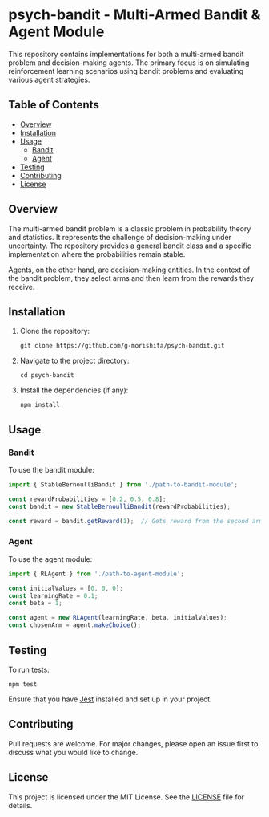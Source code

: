 # psych-bandit - Multi-Armed Bandit & Agent Module

This repository contains implementations for both a multi-armed bandit problem and decision-making agents. The primary focus is on simulating reinforcement learning scenarios using bandit problems and evaluating various agent strategies.

## Table of Contents

- [Overview](#overview)
- [Installation](#installation)
- [Usage](#usage)
    - [Bandit](#bandit)
    - [Agent](#agent)
- [Testing](#testing)
- [Contributing](#contributing)
- [License](#license)

## Overview

The multi-armed bandit problem is a classic problem in probability theory and statistics. It represents the challenge of decision-making under uncertainty. The repository provides a general bandit class and a specific implementation where the probabilities remain stable.

Agents, on the other hand, are decision-making entities. In the context of the bandit problem, they select arms and then learn from the rewards they receive.

## Installation

1. Clone the repository:
   ```
   git clone https://github.com/g-morishita/psych-bandit.git
   ```
2. Navigate to the project directory:
   ```
   cd psych-bandit
   ```
3. Install the dependencies (if any):
   ```
   npm install
   ```

## Usage

### Bandit

To use the bandit module:

```javascript
import { StableBernoulliBandit } from './path-to-bandit-module';

const rewardProbabilities = [0.2, 0.5, 0.8];
const bandit = new StableBernoulliBandit(rewardProbabilities);

const reward = bandit.getReward(1);  // Gets reward from the second arm.
```

### Agent

To use the agent module:

```javascript
import { RLAgent } from './path-to-agent-module';

const initialValues = [0, 0, 0];
const learningRate = 0.1;
const beta = 1;

const agent = new RLAgent(learningRate, beta, initialValues);
const chosenArm = agent.makeChoice();
```

## Testing

To run tests:

```shell
npm test
```

Ensure that you have [Jest](https://jestjs.io/) installed and set up in your project.

## Contributing

Pull requests are welcome. For major changes, please open an issue first to discuss what you would like to change.

## License

This project is licensed under the MIT License. See the [LICENSE](LICENSE) file for details.
